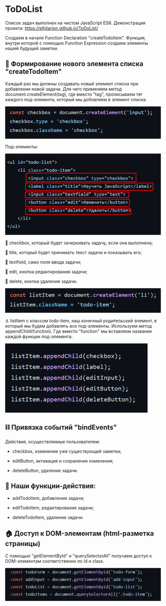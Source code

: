 # ToDoList

Список задач выполнен на чистом JavaScript ES6. Демонстрация проекта: https://elhilarion.github.io/ToDoList/

Создаем в начале Function Declaration "createTodoItem". Функция, внутри которой с помощью Function Expression создаем элементы нашей будущей заметки. 

## 📄 Формирование нового элемента списка "createTodoItem"

Каждый раз мы должны создавать новый элемент списка при добавлении новой задачи. Для чего применяем метод document.createElement(tag), где вместо "tag", прописываем тег каждого под-элемента, который мы добовляем в элемент списка.

![createElement](https://github.com/ElHilarion/ToDoList/blob/main/createElement.png)

 Под-элементы: 

![Под-элементы](https://github.com/ElHilarion/ToDoList/blob/main/items.png)
  
📌 checkbox, который будет зачеркивать задачу, если она выполнена;
  
📌 title, который будет принимать текст задачи и показывать его;
  
📌 textfield, само поля ввода задачи;
  
📌 edit, кнопка редактирования задачи;
  
📌 delete, кнопка удаления задачи.

![listItem](https://github.com/ElHilarion/ToDoList/blob/main/listItem.png)

⚓️ listItem с классом todo-item, наш конечный родительский элемент, в который мы будем добавлять все под-элементы. Используем метод appendChild(function). Где вместо "function" мы вставляем название каждой функции под-элемента.

![appendChild](https://github.com/ElHilarion/ToDoList/blob/main/appendChild.png)

## ⛓ Привязка событий "bindEvents"

Действия, осуществляемые пользователем: 

- checkbox, изменение уже существующей заметки;

- editButton, активация и сохранение изменения;

- deleteButton, удаление задачи.

## 🤳 Наши функции-действия:

- addTodoItem, добавление задачи;

- editTodoItem, редактирование задачи;

- deleteTodoItem, удаление задачи.

## 🏠 Доступ к DOM-элементам (html-разметка страницы)

С помощью "getElementById" и "querySelectorAll" получаем доступ к DOM-элементам соответственно по id и class.   

![Доступ к DOM-элементам](https://github.com/ElHilarion/ToDoList/blob/main/id-class.png)
